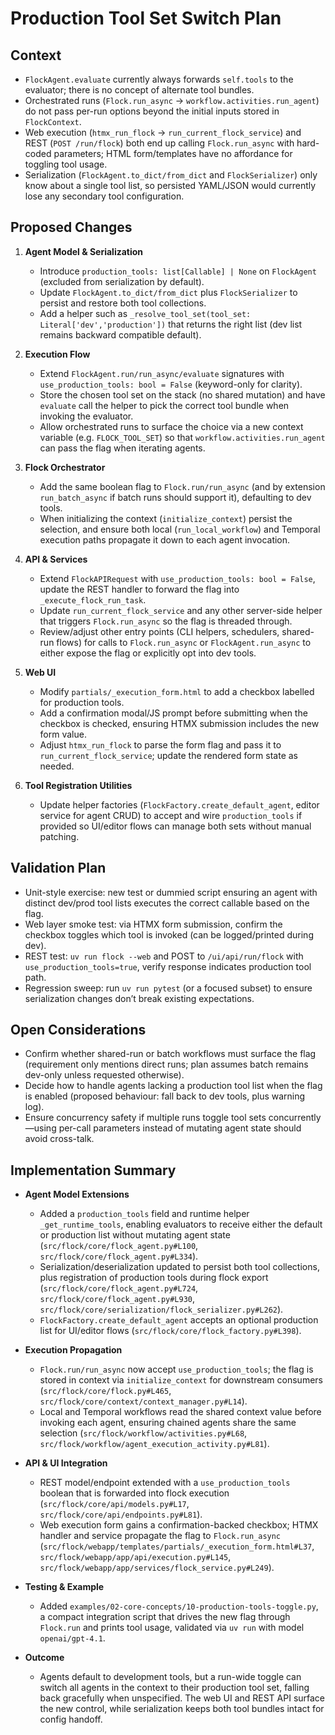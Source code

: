 # Production Tool Set Switch Plan

## Context
- `FlockAgent.evaluate` currently always forwards `self.tools` to the evaluator; there is no concept of alternate tool bundles.
- Orchestrated runs (`Flock.run_async` → `workflow.activities.run_agent`) do not pass per-run options beyond the initial inputs stored in `FlockContext`.
- Web execution (`htmx_run_flock` → `run_current_flock_service`) and REST (`POST /run/flock`) both end up calling `Flock.run_async` with hard-coded parameters; HTML form/templates have no affordance for toggling tool usage.
- Serialization (`FlockAgent.to_dict/from_dict` and `FlockSerializer`) only know about a single tool list, so persisted YAML/JSON would currently lose any secondary tool configuration.

## Proposed Changes
1. **Agent Model & Serialization**
   - Introduce `production_tools: list[Callable] | None` on `FlockAgent` (excluded from serialization by default).
   - Update `FlockAgent.to_dict/from_dict` plus `FlockSerializer` to persist and restore both tool collections.
   - Add a helper such as `_resolve_tool_set(tool_set: Literal['dev','production'])` that returns the right list (dev list remains backward compatible default).

2. **Execution Flow**
   - Extend `FlockAgent.run/run_async/evaluate` signatures with `use_production_tools: bool = False` (keyword-only for clarity).
   - Store the chosen tool set on the stack (no shared mutation) and have `evaluate` call the helper to pick the correct tool bundle when invoking the evaluator.
   - Allow orchestrated runs to surface the choice via a new context variable (e.g. `FLOCK_TOOL_SET`) so that `workflow.activities.run_agent` can pass the flag when iterating agents.

3. **Flock Orchestrator**
   - Add the same boolean flag to `Flock.run/run_async` (and by extension `run_batch_async` if batch runs should support it), defaulting to dev tools.
   - When initializing the context (`initialize_context`) persist the selection, and ensure both local (`run_local_workflow`) and Temporal execution paths propagate it down to each agent invocation.

4. **API & Services**
   - Extend `FlockAPIRequest` with `use_production_tools: bool = False`, update the REST handler to forward the flag into `_execute_flock_run_task`.
   - Update `run_current_flock_service` and any other server-side helper that triggers `Flock.run_async` so the flag is threaded through.
   - Review/adjust other entry points (CLI helpers, schedulers, shared-run flows) for calls to `Flock.run_async` or `FlockAgent.run_async` to either expose the flag or explicitly opt into dev tools.

5. **Web UI**
   - Modify `partials/_execution_form.html` to add a checkbox labelled for production tools.
   - Add a confirmation modal/JS prompt before submitting when the checkbox is checked, ensuring HTMX submission includes the new form value.
   - Adjust `htmx_run_flock` to parse the form flag and pass it to `run_current_flock_service`; update the rendered form state as needed.

6. **Tool Registration Utilities**
   - Update helper factories (`FlockFactory.create_default_agent`, editor service for agent CRUD) to accept and wire `production_tools` if provided so UI/editor flows can manage both sets without manual patching.

## Validation Plan
- Unit-style exercise: new test or dummied script ensuring an agent with distinct dev/prod tool lists executes the correct callable based on the flag.
- Web layer smoke test: via HTMX form submission, confirm the checkbox toggles which tool is invoked (can be logged/printed during dev).
- REST test: `uv run flock --web` and POST to `/ui/api/run/flock` with `use_production_tools=true`, verify response indicates production tool path.
- Regression sweep: run `uv run pytest` (or a focused subset) to ensure serialization changes don’t break existing expectations.

## Open Considerations
- Confirm whether shared-run or batch workflows must surface the flag (requirement only mentions direct runs; plan assumes batch remains dev-only unless requested otherwise).
- Decide how to handle agents lacking a production tool list when the flag is enabled (proposed behaviour: fall back to dev tools, plus warning log).
- Ensure concurrency safety if multiple runs toggle tool sets concurrently—using per-call parameters instead of mutating agent state should avoid cross-talk.

## Implementation Summary

- **Agent Model Extensions**
  - Added a `production_tools` field and runtime helper `_get_runtime_tools`, enabling evaluators to receive either the default or production list without mutating agent state (`src/flock/core/flock_agent.py#L100`, `src/flock/core/flock_agent.py#L334`).
  - Serialization/deserialization updated to persist both tool collections, plus registration of production tools during flock export (`src/flock/core/flock_agent.py#L724`, `src/flock/core/flock_agent.py#L930`, `src/flock/core/serialization/flock_serializer.py#L262`).
  - `FlockFactory.create_default_agent` accepts an optional production list for UI/editor flows (`src/flock/core/flock_factory.py#L398`).

- **Execution Propagation**
  - `Flock.run/run_async` now accept `use_production_tools`; the flag is stored in context via `initialize_context` for downstream consumers (`src/flock/core/flock.py#L465`, `src/flock/core/context/context_manager.py#L14`).
  - Local and Temporal workflows read the shared context value before invoking each agent, ensuring chained agents share the same selection (`src/flock/workflow/activities.py#L68`, `src/flock/workflow/agent_execution_activity.py#L81`).

- **API & UI Integration**
  - REST model/endpoint extended with a `use_production_tools` boolean that is forwarded into flock execution (`src/flock/core/api/models.py#L17`, `src/flock/core/api/endpoints.py#L81`).
  - Web execution form gains a confirmation-backed checkbox; HTMX handler and service propagate the flag to `Flock.run_async` (`src/flock/webapp/templates/partials/_execution_form.html#L37`, `src/flock/webapp/app/api/execution.py#L145`, `src/flock/webapp/app/services/flock_service.py#L249`).

- **Testing & Example**
  - Added `examples/02-core-concepts/10-production-tools-toggle.py`, a compact integration script that drives the new flag through `Flock.run` and prints tool usage, validated via `uv run` with model `openai/gpt-4.1`.

- **Outcome**
  - Agents default to development tools, but a run-wide toggle can switch all agents in the context to their production tool set, falling back gracefully when unspecified. The web UI and REST API surface the new control, while serialization keeps both tool bundles intact for config handoff.
